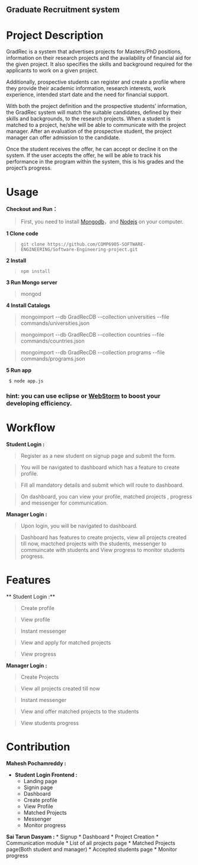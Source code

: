 Graduate Recruitment system
---

# Project Description
GradRec is a system that advertises projects for Masters/PhD positions, information on their research projects and the availability of financial aid for the given project. It also specifies the skills and background required for the applicants to work on a given project.

Additionally, prospective students can register and create a profile where they provide their academic information, research interests, work experience, intended start date and the need for financial support.

With both the project definition and the prospective students’ information, the GradRec system will match the suitable candidates, defined by their skills and backgrounds, to the research projects. When a student is matched to a project, he/she will be able to communicate with the project manager. After an evaluation of the prospective student, the project manager can offer admission to the candidate. 

Once the student receives the offer, he can accept or decline it on the system. If the user accepts the offer, he will be able to track his performance in the program within the system, this is his grades and the project’s progress.

#  Usage

 **Checkout and Run：**

   > First, you need to install [Mongodb](http://www.mongodb.org/)，and [Nodejs](http://nodejs.org/ "Nodejs") on your computer.

 **1 Clone code**

  >  `git clone https://github.com/COMP6905-SOFTWARE-ENGINEERING/Software-Engineering-project.git`


 **2 Install**

 >  `npm install`



**3 Run Mongo server**

 >   mongod

 **4 Install Catalogs**

>   mongoimport --db GradRecDB --collection universities --file commands/universities.json

>   mongoimport --db GradRecDB --collection countries --file commands/countries.json

>   mongoimport --db GradRecDB --collection programs --file commands/programs.json

 **5 Run app**

```
 $ node app.js
 ```


### hint: you can use eclipse or [WebStorm](https://www.jetbrains.com/webstorm/) to boost your developing efficiency.



#  Workflow 

 **Student Login :**

  >  Register as a new student on signup page and submit the form.
  
  >  You will be navigated to dashboard which has a feature to create profile.
  
  >  Fill all mandatory details and submit which will route to dashboard.
  
  >  On dashboard, you can view your profile,  matched projects ,  progress and messenger for communication.

 **Manager Login :**
  > Upon login, you will be navigated to dashboard.
  
  > Dashboard has features to create projects, view all projects created till now, mactched projects with the students, messenger to       commuincate with students and View progress to monitor students progress.
  
 #  Features 
  
  ** Student Login :**
    
   >  Create profile 
   
   >  View profile
   
   >  Instant messenger
   
   >  View and apply for matched projects
   
   >   View progress
   
   **Manager Login :**
      
   >  Create Projects 
   
   >  View all projects created till now
   
   >  Instant messenger
   
   >  View and offer matched projects to the students
   
   >   View students progress
   
#  Contribution 

 **Mahesh Pochamreddy :**
 
   * **Student Login Frontend :**
     * Landing page
     * Signin page
     * Dashboard
     * Create profile
     * View Profile
     * Matched Projects
     * Messenger
     * Monitor progress
     
 **Sai Tarun Dasyam :**
     * Signup 
     * Dashboard 
     * Project Creation 
     * Communication module 
     * List of all projects page
     * Matched Projects page(Both student and manager)
     * Accepted students page
     * Monitor progress

